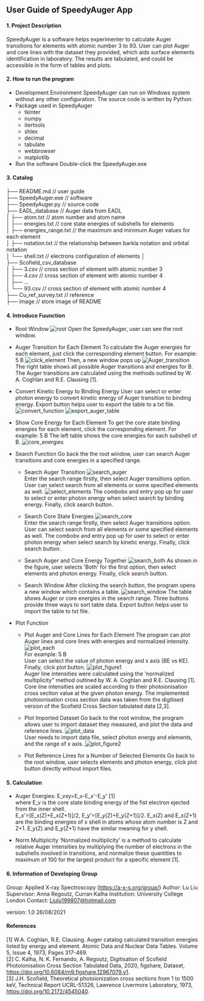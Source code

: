 ## User Guide of SpeedyAuger App

#### 1. Project Description
SpeedyAuger is a software helps experimenter to calculate Auger transitions for elements with atomic number 3 to 93. User can plot Auger and core lines with the dataset they provided, which aids surface elements identification in laboratory. The results are tabulated, and could be accessible in the form of tables and plots.

#### 2. How to run the program
* Development Environment
  SpeedyAuger can run on Windows system without any other configuration. The source code is written by Python.
* Package used in SpeedyAuger
  - tkinter
  - numpy
  - itertools
  - shlex
  - decimal
  - tabulate
  - webbrowser
  - matplotlib
* Run the software
  Double-click the SpeedyAuger.exe

#### 3. Catalog
├── README.md                   // user guide   
├── SpeedyAuger.exe             // software   
├── SpeedyAuger.py              // source code   
├── EADL_database               // Auger data from EADL   
│   ├── atom.txt                // atom number and atom name  
│   ├── energies.txt            // core state energies of subshells for elements   
│   ├── energies_range.txt      // the maximum and minimum Auger values for each element  
│   ├── notation.txt            // the relationship between barkla notation and orbital notation   
│   └── shell.txt               // electrons configuration of elements 
│              
├── Scofield_csv_database   
│   ├── 3.csv                   // cross section of element with atomic number 3  
│   ├── 4.csv                   // cross section of element with atomic number 4   
│   ├── ...  
│   └── 93.csv                  // cross section of element with atomic number 4  
├── Cu_ref_survey.txt           // reference  
├── image                       // store image of README



#### 4. Introduce Fuunction

* Root Window
![root](https://github.com/SepNmoon/Auger_Software/blob/master/image/root_window.JPG)
Open the SpeedyAuger, user can see the root window.


* Auger Transition for Each Element
To calculate the Auger energies for each element, just click the corresponding element button. 
For example: 5 B
![click_element](https://github.com/SepNmoon/Auger_Software/blob/master/image/click_element.JPG)
Then, a new window pops up
![Auger_transition](https://github.com/SepNmoon/Auger_Software/blob/master/image/Auger_transition.JPG)
The right table shows all possible Auger transitions and energies for B.  
The Auger transitions are calculated using the methods outlined by W. A. Coghlan and R.E. Clausing [1].


* Convert Kinetic Energy to Binding Energy
User can select or enter photon energy to convert kinetic energy of Auger transition to binding energy. Export button helps user to export the table to a txt file. 
![convert_function](https://github.com/SepNmoon/Auger_Software/blob/master/image/convert_function.JPG)
![export_auger_table](https://github.com/SepNmoon/Auger_Software/blob/master/image/export_auger_table.JPG)


* Show Core Energy for Each Element
To get the core state binding energies for each element, click the corresponding element. 
For example: 5 B
The left table shows the core energies for each subshell of B. 
![core_energies](https://github.com/SepNmoon/Auger_Software/blob/master/image/core_energies.JPG)


* Search Function
Go back the the root window, user can search Auger transitions and core energies in a specified range. 
   - Search Auger Transition
![search_auger](https://github.com/SepNmoon/Auger_Software/blob/master/image/search_auger.JPG)  
Enter the search range firstly, then select Auger transitions option. User can select search from all elements or some specified elements as well.
![select_elements](https://github.com/SepNmoon/Auger_Software/blob/master/image/select_elements.JPG)
The combobx and entry pop up for user to select or enter photon energy when select search by binding energy. Finally, click search button.

    - Search Core State Energies
![search_core](https://github.com/SepNmoon/Auger_Software/blob/master/image/search_core.JPG)  
Enter the search range firstly, then select Auger transitions option. User can select search from all elements or some specified elements as well.
The combobx and entry pop up for user to select or enter photon energy when select search by kinetic energy. Finally, click search button.

    - Search Auger and Core Energy Together
![search_both](https://github.com/SepNmoon/Auger_Software/blob/master/image/search_both.JPG)
As shown in the figure, user selects 'Both' for the first option, then select elements and photon energy. Finally, click search button.

    - Search Window
After clicking the search button, the program opens a new window which contains a table. 
![search_window](https://github.com/SepNmoon/Auger_Software/blob/master/image/search_window.JPG)
The table shows Auger or core energies in the search range. Three buttons provide three ways to sort table data. Export button helps user to import the table to txt file.


* Plot Function
    - Plot Auger and Core Lines for Each Element
The program can plot Auger lines and core lines with energies and normalized intensity.  
![plot_each](https://github.com/SepNmoon/Auger_Software/blob/master/image/plot_each.JPG)  
For example: 5 B  
User can select the value of photon energy and x axis (BE vs KE). Finally, click plot button.
![plot_figure1](https://github.com/SepNmoon/Auger_Software/blob/master/image/plot_figure1.JPG)  
Auger line intensities were calculated using the 'normalized multiplicity" method outlined by W. A. Coghlan and R.E. Clausing [1].  
Core line intensities are scaled according to their photoionisation cross section value at the given photon energy. The implemented photoionisation cross section data was taken from the digitised version of the Scofield Cross Section tabulated data [2,3].

    - Plot Imported Dataset
Go back to the root window, the program allows user to import dataset they measured, and plot the data and reference lines.
 ![plot_data](https://github.com/SepNmoon/Auger_Software/blob/master/image/plot_data.JPG)  
 User needs to import data file, select photon energy and elements, and the range of x axis.
 ![plot_figure2](https://github.com/SepNmoon/Auger_Software/blob/master/image/plot_figure2.JPG)
     
     - Plot Reference Lines for a Number of Selected Elements
Go back to the root window, user selects elements and photon energy, click plot button directly without import files.
#### 5. Calculation
* Auger Energies:
  E_vxy=E_v-E_x'-E_y' [1]  
  where E_v is the core state binding energy of the fist electron ejected from the inner shell.   
  E_x'=[E_x(Z)+E_x(Z+1)]/2, E_y'=[E_y(Z)+E_y(Z+1)]/2. E_x(Z) and E_x(Z+1) are the binding energies of x shell in atoms whose atom number is Z and Z+1. E_y(Z) and E_y(Z+1) have the similar meaning for y shell.

* Norm Multiplicity
  ‘Normalized multiplicity’ is a method to calculate relative Auger intensities by multiplying the number of electrons in the subshells involved in transitions, and normalize these quantities to maximum of 100 for the largest product for a specific element [1].
#### 6. Information of Developing Group
Group: Applied X-ray Spectroscopy (https://a-x-s.org/group/)
Author: Lu Liu
Supervisor: Anna Regoutz, Curran Kalha
Institution: University College London
Contact: Liulu199807@hotmail.com

version: 1.0 26/08/2021


#### References
[1] W.A. Coghlan, R.E. Clausing. Auger catalog calculated transition energies listed by energy and element. Atomic Data and Nuclear Data Tables. Volume 5, Issue 4,
1973, Pages 317-469.  
[2] C. Kalha, N. K. Fernando, A. Regoutz, Digitisation of Scofield Photoionisation Cross Section Tabulated Data, 2020, figshare, Dataset, https://doi.org/10.6084/m9.figshare.12967079.v1.  
[3] J.H. Scofield, Theoretical photoionization cross sections from 1 to 1500 keV, Technical Report UCRL-51326, Lawrence Livermore Laboratory, 1973, https://doi.org/10.2172/4545040.








 